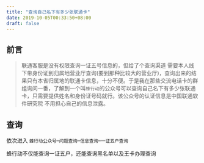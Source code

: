 ```yaml
---
title: "查询自己名下有多少张联通卡"
date: 2019-10-05T00:33:50+08:00
draft: false
---
```


## 前言

> 联通客服是没有权限查询一证五号信息的，但给了个查询渠道 需要本人线下带身份证到归属地营业厅查询(要到那种比较大的营业厅)，查询出来的结果只有本省归属地的联通卡信息，十分不便。于是我在那些交流电话卡的群组询问一番，了解到一个叫`蜂行动`的公众号可以查询自己名下有多少张联通卡，只需要提供姓名和身份证号码就行。该公众号的认证信息是中国联通软件研究院 不用担心自己的信息泄露。

## 查询

依次进入 `蜂行动公众号`–`问题查询`–`信息查询`–`一证五户查询`

蜂行动不仅能查询一证五户，还能查询黑名单以及王卡办理查询

